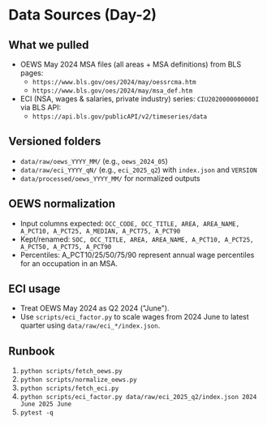 # Data Sources (Day-2)

## What we pulled
- OEWS May 2024 MSA files (all areas + MSA definitions) from BLS pages:
  - `https://www.bls.gov/oes/2024/may/oessrcma.htm`
  - `https://www.bls.gov/oes/2024/may/msa_def.htm`
- ECI (NSA, wages & salaries, private industry) series: `CIU2020000000000I` via BLS API:
  - `https://api.bls.gov/publicAPI/v2/timeseries/data`

## Versioned folders
- `data/raw/oews_YYYY_MM/` (e.g., `oews_2024_05`)
- `data/raw/eci_YYYY_qN/` (e.g., `eci_2025_q2`) with `index.json` and `VERSION`
- `data/processed/oews_YYYY_MM/` for normalized outputs

## OEWS normalization
- Input columns expected: `OCC_CODE, OCC_TITLE, AREA, AREA_NAME, A_PCT10, A_PCT25, A_MEDIAN, A_PCT75, A_PCT90`
- Kept/renamed: `SOC, OCC_TITLE, AREA, AREA_NAME, A_PCT10, A_PCT25, A_PCT50, A_PCT75, A_PCT90`
- Percentiles: A_PCT10/25/50/75/90 represent annual wage percentiles for an occupation in an MSA.

## ECI usage
- Treat OEWS May 2024 as Q2 2024 ("June").
- Use `scripts/eci_factor.py` to scale wages from 2024 June to latest quarter using `data/raw/eci_*/index.json`.

## Runbook
1. `python scripts/fetch_oews.py`
2. `python scripts/normalize_oews.py`
3. `python scripts/fetch_eci.py`
4. `python scripts/eci_factor.py data/raw/eci_2025_q2/index.json 2024 June 2025 June`
5. `pytest -q`
